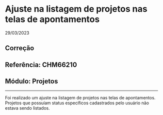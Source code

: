 # Ajuste na listagem de projetos nas telas de apontamentos
29/03/2023
## Correção
## Referência: CHM66210
## Módulo: Projetos
***

Foi realizado um ajuste na listagem de projetos nas telas de apontamentos. Projetos que possuíam status específicos cadastrados pelo usuário não estava sendo listados.
